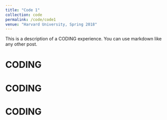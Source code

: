 ```yaml
---
title: "Code 1"
collection: code
permalink: /code/code1
venue: "Harvard University, Spring 2018"
---
```


This is a description of a CODING experience. You can use markdown like any other post.

CODING
======

CODING
======

CODING
======
